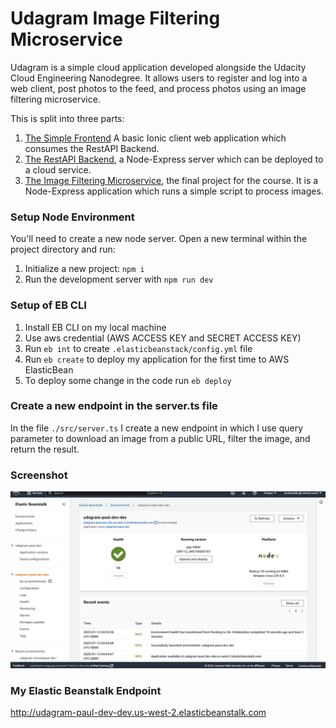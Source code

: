 # Udagram Image Filtering Microservice

Udagram is a simple cloud application developed alongside the Udacity Cloud Engineering Nanodegree. It allows users to register and log into a web client, post photos to the feed, and process photos using an image filtering microservice.


This is split into three parts:
1. [The Simple Frontend](https://github.com/udacity/cloud-developer/tree/master/course-02/exercises/udacity-c2-frontend)
A basic Ionic client web application which consumes the RestAPI Backend. 
2. [The RestAPI Backend](https://github.com/udacity/cloud-developer/tree/master/course-02/exercises/udacity-c2-restapi), a Node-Express server which can be deployed to a cloud service. 
3. [The Image Filtering Microservice](https://github.com/udacity/cloud-developer/tree/master/course-02/project/image-filter-starter-code), the final project for the course. It is a Node-Express application which runs a simple script to process images. 





### Setup Node Environment

You'll need to create a new node server. Open a new terminal within the project directory and run:

1. Initialize a new project: `npm i`
2. Run the development server with `npm run dev`

### Setup of EB CLI
1. Install EB CLI on my local machine
2. Use aws credential (AWS ACCESS KEY  and SECRET ACCESS KEY)
3. Run  `eb int`  to create `.elasticbeanstack/config.yml` file
4. Run `eb create` to deploy my application for the first time to AWS ElasticBean
5. To deploy some change in the code run `eb deploy`

### Create a new endpoint in the server.ts file
In the file `./src/server.ts` I create a new endpoint in which I use query parameter to download an image from a public URL, filter the image, and return the result.

### Screenshot
![](deployment_screenshot/deployment_screenshot.png)

### My Elastic Beanstalk Endpoint
http://udagram-paul-dev-dev.us-west-2.elasticbeanstalk.com